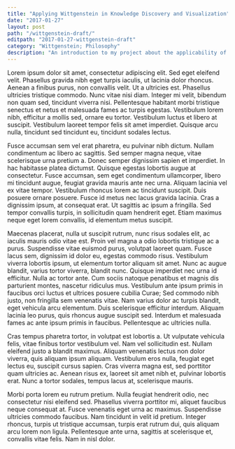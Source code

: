 ```yaml
---
title: "Applying Wittgenstein in Knowledge Discovery and Visualization"
date: "2017-01-27"
layout: post
path: "/wittgenstein-draft/"
editpath: "2017-01-27-wittgenstein-draft"
category: "Wittgenstein; Philosophy"
description: "An introduction to my project about the applicability of Wittgensteinian concepts in knowledge discovery and visualizations."
---
```


Lorem ipsum dolor sit amet, consectetur adipiscing elit. Sed eget eleifend velit. Phasellus gravida nibh eget turpis iaculis, ut lacinia dolor rhoncus. Aenean a finibus purus, non convallis velit. Ut a ultricies est. Phasellus ultricies tristique commodo. Nunc vitae nisi diam. Integer mi velit, bibendum non quam sed, tincidunt viverra nisi. Pellentesque habitant morbi tristique senectus et netus et malesuada fames ac turpis egestas. Vestibulum lorem nibh, efficitur a mollis sed, ornare eu tortor. Vestibulum luctus et libero at suscipit. Vestibulum laoreet tempor felis sit amet imperdiet. Quisque arcu nulla, tincidunt sed tincidunt eu, tincidunt sodales lectus.

Fusce accumsan sem vel erat pharetra, eu pulvinar nibh dictum. Nullam condimentum ac libero ac sagittis. Sed semper magna neque, vitae scelerisque urna pretium a. Donec semper dignissim sapien et imperdiet. In hac habitasse platea dictumst. Quisque egestas lobortis augue at consectetur. Fusce accumsan, sem eget condimentum ullamcorper, libero mi tincidunt augue, feugiat gravida mauris ante nec urna. Aliquam lacinia vel ex vitae tempor. Vestibulum rhoncus lorem ac tincidunt suscipit. Duis posuere ornare posuere. Fusce id metus nec lacus gravida lacinia. Cras a dignissim ipsum, at consequat erat. Ut sagittis ac ipsum a fringilla. Sed tempor convallis turpis, in sollicitudin quam hendrerit eget. Etiam maximus neque eget lorem convallis, id elementum metus suscipit.

Maecenas placerat, nulla ut suscipit rutrum, nunc risus sodales elit, ac iaculis mauris odio vitae est. Proin vel magna a odio lobortis tristique ac a purus. Suspendisse vitae euismod purus, volutpat laoreet quam. Fusce lacus sem, dignissim id dolor eu, egestas commodo risus. Vestibulum viverra lobortis ipsum, ut elementum tortor aliquam sit amet. Nunc ac augue blandit, varius tortor viverra, blandit nunc. Quisque imperdiet nec urna id efficitur. Nulla ac tortor ante. Cum sociis natoque penatibus et magnis dis parturient montes, nascetur ridiculus mus. Vestibulum ante ipsum primis in faucibus orci luctus et ultrices posuere cubilia Curae; Sed commodo nibh justo, non fringilla sem venenatis vitae. Nam varius dolor ac turpis blandit, eget vehicula arcu elementum. Duis scelerisque efficitur interdum. Aliquam lacinia leo purus, quis rhoncus augue suscipit sed. Interdum et malesuada fames ac ante ipsum primis in faucibus. Pellentesque ac ultricies nulla.

Cras tempus pharetra tortor, in volutpat est lobortis a. Ut vulputate vehicula felis, vitae finibus tortor vestibulum vel. Nam vel sollicitudin est. Nullam eleifend justo a blandit maximus. Aliquam venenatis lectus non dolor viverra, quis aliquam ipsum aliquam. Vestibulum eros nulla, feugiat eget lectus eu, suscipit cursus sapien. Cras viverra magna est, sed porttitor quam ultricies ac. Aenean risus ex, laoreet sit amet nibh et, pulvinar lobortis erat. Nunc a tortor sodales, tempus lacus at, scelerisque mauris.

Morbi porta lorem eu rutrum pretium. Nulla feugiat hendrerit odio, nec consectetur nisi eleifend sed. Phasellus viverra porttitor mi, aliquet faucibus neque consequat at. Fusce venenatis eget urna ac maximus. Suspendisse ultricies commodo faucibus. Nam tincidunt in velit id pretium. Integer rhoncus, turpis ut tristique accumsan, turpis erat rutrum dui, quis aliquam arcu lorem non ligula. Pellentesque ante urna, sagittis at scelerisque et, convallis vitae felis. Nam in nisl dolor.